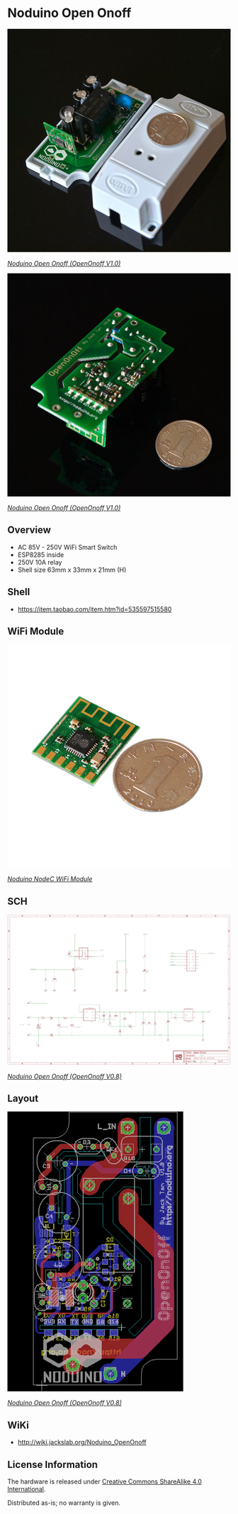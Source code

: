 Noduino Open Onoff
=======================================

![Noduino Open Onoff Shell](Open-onoff-board-shell.jpg)

[*Noduino Open Onoff (OpenOnoff V1.0)*](http://wiki.jackslab.org/Noduino_OpenOnoff/)


![Noduino Open Onoff Board](Open-onoff-board.jpg)

[*Noduino Open Onoff (OpenOnoff V1.0)*](http://wiki.jackslab.org/Noduino_OpenOnoff/)


Overview
-------------------

* AC 85V - 250V WiFi Smart Switch
* ESP8285 inside
* 250V 10A relay
* Shell size 63mm x 33mm x 21mm (H)


Shell
-------------------

* https://item.taobao.com/item.htm?id=535597515580


WiFi Module
-------------------

![NodeC](smartnode.jpg)

[*Noduino NodeC WiFi Module*](http://wiki.jackslab.org/Noduino_SmartNode)


SCH
-------------------

![Noduino Open Onoff sch](open-onoff-v1.0-sch.png)

[*Noduino Open Onoff (OpenOnoff V0.8)*](http://wiki.jackslab.org/Noduino_OpenOnoff/)


Layout
-------------------

![Noduino Open Onoff layout](open-onoff-v1.0-layout.png)

[*Noduino Open Onoff (OpenOnoff V0.8)*](http://wiki.jackslab.org/Noduino_OpenOnoff/)


WiKi
-------------------

* http://wiki.jackslab.org/Noduino_OpenOnoff


License Information
-------------------
The hardware is released under [Creative Commons ShareAlike 4.0 International](https://creativecommons.org/licenses/by-sa/4.0/).

Distributed as-is; no warranty is given.
